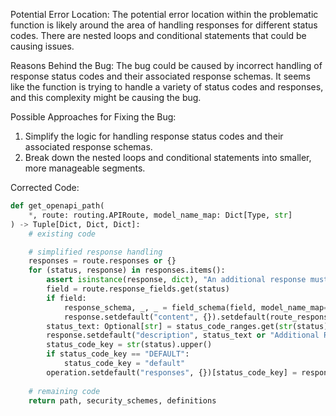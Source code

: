 Potential Error Location:
The potential error location within the problematic function is likely around the area of handling responses for different status codes. There are nested loops and conditional statements that could be causing issues.

Reasons Behind the Bug:
The bug could be caused by incorrect handling of response status codes and their associated response schemas. It seems like the function is trying to handle a variety of status codes and responses, and this complexity might be causing the bug.

Possible Approaches for Fixing the Bug:
1. Simplify the logic for handling response status codes and their associated response schemas.
2. Break down the nested loops and conditional statements into smaller, more manageable segments.

Corrected Code:

```python
def get_openapi_path(
    *, route: routing.APIRoute, model_name_map: Dict[Type, str]
) -> Tuple[Dict, Dict, Dict]:
    # existing code

    # simplified response handling
    responses = route.responses or {}
    for (status, response) in responses.items():
        assert isinstance(response, dict), "An additional response must be a dict"
        field = route.response_fields.get(status)
        if field:
            response_schema, _, _ = field_schema(field, model_name_map=model_name_map, ref_prefix=REF_PREFIX)
            response.setdefault("content", {}).setdefault(route_response_media_type or "application/json", {})["schema"] = response_schema
        status_text: Optional[str] = status_code_ranges.get(str(status).upper()) or http.client.responses.get(int(status))
        response.setdefault("description", status_text or "Additional Response")
        status_code_key = str(status).upper()
        if status_code_key == "DEFAULT":
            status_code_key = "default"
        operation.setdefault("responses", {})[status_code_key] = response
    
    # remaining code
    return path, security_schemes, definitions
```